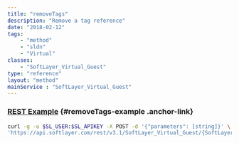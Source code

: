 ```yaml
---
title: "removeTags"
description: "Remove a tag reference"
date: "2018-02-12"
tags:
    - "method"
    - "sldn"
    - "Virtual"
classes:
    - "SoftLayer_Virtual_Guest"
type: "reference"
layout: "method"
mainService : "SoftLayer_Virtual_Guest"
---
```


### [REST Example](#removeTags-example) <a href="/article/rest/"><i class="fas fa-question"></i></a> {#removeTags-example .anchor-link} 
```bash
curl -g -u $SL_USER:$SL_APIKEY -X POST -d '{"parameters": [string]}' \
'https://api.softlayer.com/rest/v3.1/SoftLayer_Virtual_Guest/{SoftLayer_Virtual_GuestID}/removeTags'
```
